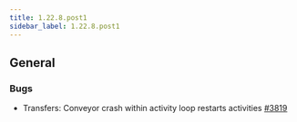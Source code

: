 ```yaml
---
title: 1.22.8.post1
sidebar_label: 1.22.8.post1
---
```


## General

### Bugs

- Transfers: Conveyor crash within activity loop restarts activities [#3819](https://github.com/rucio/rucio/issues/3819)
